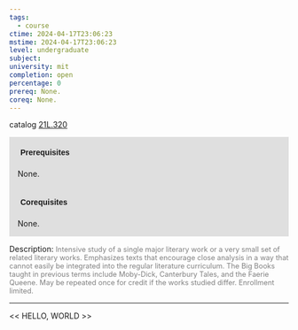```yaml
---
tags:
  - course
ctime: 2024-04-17T23:06:23
mstime: 2024-04-17T23:06:23
level: undergraduate
subject: 
university: mit
completion: open
percentage: 0
prereq: None.
coreq: None.
---
```


catalog [21L.320](http://student.mit.edu/catalog/m21La.html#21L.320)

<span style="display: block; padding: 15px; background-color: rgb(100, 100, 100, 0.2);"><font id="m_prereq2424_0" style="display: block; font-family: Arial, sans-serif; font-weight: bold; padding: 5px">Prerequisites</font><br><span id="prereq2424_0">None.</span></span>
<span style="display: block; padding: 15px; background-color: rgb(100, 100, 100, 0.2);"><font id="m_coreq2424_0" style="display: block; font-family: Arial, sans-serif; font-weight: bold; padding: 5px">Corequisites</font><br><span id="coreq2424_0">None.</span></span>

<font style="">Description:</font>
<font style="color: grey; font-size: 0.8rem;">Intensive study of a single major literary work or a very small set of related literary works. Emphasizes texts that encourage close analysis in a way that cannot easily be integrated into the regular literature curriculum. The Big Books taught in previous terms include Moby-Dick, Canterbury Tales, and the Faerie Queene. May be repeated once for credit if the works studied differ. Enrollment limited.</font>



---

<< HELLO, WORLD >>
